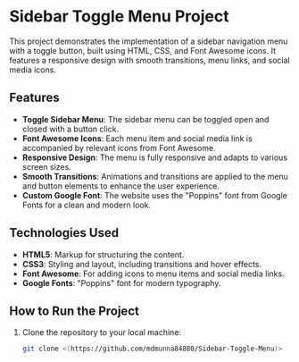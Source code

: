 # Sidebar Toggle Menu Project

This project demonstrates the implementation of a sidebar navigation menu with a toggle button, built using HTML, CSS, and Font Awesome icons. It features a responsive design with smooth transitions, menu links, and social media icons.

## Features

- **Toggle Sidebar Menu**: The sidebar menu can be toggled open and closed with a button click.
- **Font Awesome Icons**: Each menu item and social media link is accompanied by relevant icons from Font Awesome.
- **Responsive Design**: The menu is fully responsive and adapts to various screen sizes.
- **Smooth Transitions**: Animations and transitions are applied to the menu and button elements to enhance the user experience.
- **Custom Google Font**: The website uses the "Poppins" font from Google Fonts for a clean and modern look.

## Technologies Used

- **HTML5**: Markup for structuring the content.
- **CSS3**: Styling and layout, including transitions and hover effects.
- **Font Awesome**: For adding icons to menu items and social media links.
- **Google Fonts**: "Poppins" font for modern typography.

## How to Run the Project

1. Clone the repository to your local machine:
   ```bash
   git clone <(https://github.com/mdmunna84880/Sidebar-Toggle-Menu)>
